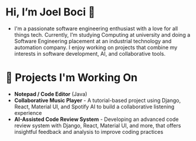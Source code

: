 # Hi, I’m Joel Boci 👋

- I'm a passionate software engineering enthusiast with a love for all things tech. Currently, I’m studying Computing at university and doing a Software Engineering placement at an industrial technology and automation company. I enjoy working on projects that combine my interests in software development, AI, and collaborative tools.

# 🔭 Projects I'm Working On
- **Notepad / Code Editor** (Java)
- **Collaborative Music Player** - A tutorial-based project using Django, React, Material UI, and Spotify AI to build a collaborative listening experience
- **AI-Assisted Code Review System** - Developing an advanced code review system with Django, React, Material UI, and more, that offers insightful feedback and analysis to improve coding practices
